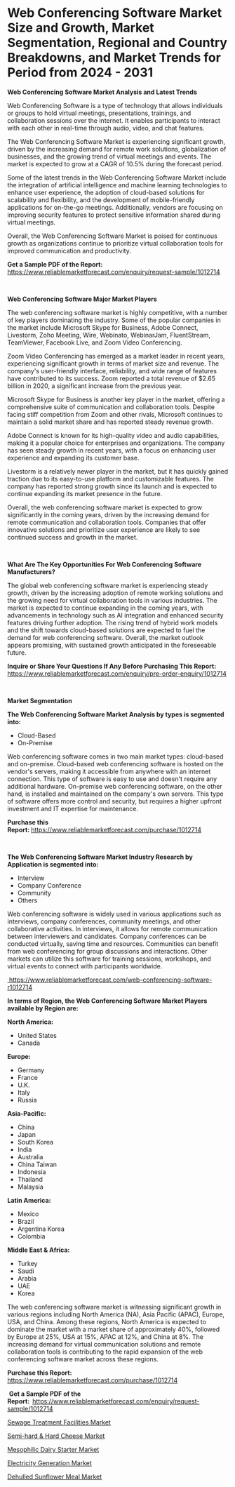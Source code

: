 <p><h1>Web Conferencing Software Market Size and Growth, Market Segmentation, Regional and Country Breakdowns, and Market Trends for Period from 2024 -  2031</h1></p><p><strong>Web Conferencing Software Market Analysis and Latest Trends</strong></p>
<p><p>Web Conferencing Software is a type of technology that allows individuals or groups to hold virtual meetings, presentations, trainings, and collaboration sessions over the internet. It enables participants to interact with each other in real-time through audio, video, and chat features.</p><p>The Web Conferencing Software Market is experiencing significant growth, driven by the increasing demand for remote work solutions, globalization of businesses, and the growing trend of virtual meetings and events. The market is expected to grow at a CAGR of 10.5% during the forecast period.</p><p>Some of the latest trends in the Web Conferencing Software Market include the integration of artificial intelligence and machine learning technologies to enhance user experience, the adoption of cloud-based solutions for scalability and flexibility, and the development of mobile-friendly applications for on-the-go meetings. Additionally, vendors are focusing on improving security features to protect sensitive information shared during virtual meetings.</p><p>Overall, the Web Conferencing Software Market is poised for continuous growth as organizations continue to prioritize virtual collaboration tools for improved communication and productivity.</p></p>
<p><strong>Get a Sample PDF of the Report:&nbsp;</strong> <a href="https://www.reliablemarketforecast.com/enquiry/request-sample/1012714">https://www.reliablemarketforecast.com/enquiry/request-sample/1012714</a></p>
<p>&nbsp;</p>
<p><strong>Web Conferencing Software Major Market Players</strong></p>
<p><p>The web conferencing software market is highly competitive, with a number of key players dominating the industry. Some of the popular companies in the market include Microsoft Skype for Business, Adobe Connect, Livestorm, Zoho Meeting, Wire, Webinato, WebinarJam, FluentStream, TeamViewer, Facebook Live, and Zoom Video Conferencing.</p><p>Zoom Video Conferencing has emerged as a market leader in recent years, experiencing significant growth in terms of market size and revenue. The company's user-friendly interface, reliability, and wide range of features have contributed to its success. Zoom reported a total revenue of $2.65 billion in 2020, a significant increase from the previous year.</p><p>Microsoft Skype for Business is another key player in the market, offering a comprehensive suite of communication and collaboration tools. Despite facing stiff competition from Zoom and other rivals, Microsoft continues to maintain a solid market share and has reported steady revenue growth.</p><p>Adobe Connect is known for its high-quality video and audio capabilities, making it a popular choice for enterprises and organizations. The company has seen steady growth in recent years, with a focus on enhancing user experience and expanding its customer base.</p><p>Livestorm is a relatively newer player in the market, but it has quickly gained traction due to its easy-to-use platform and customizable features. The company has reported strong growth since its launch and is expected to continue expanding its market presence in the future.</p><p>Overall, the web conferencing software market is expected to grow significantly in the coming years, driven by the increasing demand for remote communication and collaboration tools. Companies that offer innovative solutions and prioritize user experience are likely to see continued success and growth in the market.</p></p>
<p>&nbsp;</p>
<p><strong>What Are The Key Opportunities For Web Conferencing Software Manufacturers?</strong></p>
<p><p>The global web conferencing software market is experiencing steady growth, driven by the increasing adoption of remote working solutions and the growing need for virtual collaboration tools in various industries. The market is expected to continue expanding in the coming years, with advancements in technology such as AI integration and enhanced security features driving further adoption. The rising trend of hybrid work models and the shift towards cloud-based solutions are expected to fuel the demand for web conferencing software. Overall, the market outlook appears promising, with sustained growth anticipated in the foreseeable future.</p></p>
<p><strong>Inquire or Share Your Questions If Any Before Purchasing This Report:</strong> <a href="https://www.reliablemarketforecast.com/enquiry/pre-order-enquiry/1012714">https://www.reliablemarketforecast.com/enquiry/pre-order-enquiry/1012714</a></p>
<p>&nbsp;</p>
<p><strong>Market Segmentation</strong></p>
<p><strong>The Web Conferencing Software Market Analysis by types is segmented into:</strong></p>
<p><ul><li>Cloud-Based</li><li>On-Premise</li></ul></p>
<p><p>Web conferencing software comes in two main market types: cloud-based and on-premise. Cloud-based web conferencing software is hosted on the vendor's servers, making it accessible from anywhere with an internet connection. This type of software is easy to use and doesn't require any additional hardware. On-premise web conferencing software, on the other hand, is installed and maintained on the company's own servers. This type of software offers more control and security, but requires a higher upfront investment and IT expertise for maintenance.</p></p>
<p><strong>Purchase this Report:&nbsp;</strong><a href="https://www.reliablemarketforecast.com/purchase/1012714">https://www.reliablemarketforecast.com/purchase/1012714</a></p>
<p>&nbsp;</p>
<p><strong>The Web Conferencing Software Market Industry Research by Application is segmented into:</strong></p>
<p><ul><li>Interview</li><li>Company Conference</li><li>Community</li><li>Others</li></ul></p>
<p><p>Web conferencing software is widely used in various applications such as interviews, company conferences, community meetings, and other collaborative activities. In interviews, it allows for remote communication between interviewers and candidates. Company conferences can be conducted virtually, saving time and resources. Communities can benefit from web conferencing for group discussions and interactions. Other markets can utilize this software for training sessions, workshops, and virtual events to connect with participants worldwide.</p></p>
<p><a href="https://www.reliablemarketforecast.com/web-conferencing-software-r1012714">&nbsp;https://www.reliablemarketforecast.com/web-conferencing-software-r1012714</a></p>
<p><strong>In terms of Region, the Web Conferencing Software Market Players available by Region are:</strong></p>
<p>
    <p> <strong> North America: </strong>
        <ul>
            <li>United States</li>
            <li>Canada</li>
        </ul>
        </p> 
    <p> <strong> Europe: </strong>
        <ul>
            <li>Germany</li>
            <li>France</li>
            <li>U.K.</li>
            <li>Italy</li>
            <li>Russia</li>
        </ul>
        </p> 
    <p> <strong> Asia-Pacific: </strong>
        <ul>
            <li>China</li>
            <li>Japan</li>
            <li>South Korea</li>
            <li>India</li>
            <li>Australia</li>
            <li>China Taiwan</li>
            <li>Indonesia</li>
            <li>Thailand</li>
            <li>Malaysia</li>
        </ul>
        </p> 
    <p> <strong> Latin America: </strong>
        <ul>
            <li>Mexico</li>
            <li>Brazil</li>
            <li>Argentina Korea</li>
            <li>Colombia</li>
        </ul>
        </p> 
    <p> <strong> Middle East & Africa: </strong>
        <ul>
            <li>Turkey</li>
            <li>Saudi</li>
            <li>Arabia</li>
            <li>UAE</li>
            <li>Korea</li>
        </ul>
    </p>
    </p>
<p><p>The web conferencing software market is witnessing significant growth in various regions including North America (NA), Asia Pacific (APAC), Europe, USA, and China. Among these regions, North America is expected to dominate the market with a market share of approximately 40%, followed by Europe at 25%, USA at 15%, APAC at 12%, and China at 8%. The increasing demand for virtual communication solutions and remote collaboration tools is contributing to the rapid expansion of the web conferencing software market across these regions.</p></p>
<p><strong>Purchase this Report: </strong><a href="https://www.reliablemarketforecast.com/purchase/1012714">https://www.reliablemarketforecast.com/purchase/1012714</a></p>
<p>&nbsp;<strong>Get a Sample PDF of the Report:&nbsp;&nbsp;</strong><a href="https://www.reliablemarketforecast.com/enquiry/request-sample/1012714">https://www.reliablemarketforecast.com/enquiry/request-sample/1012714</a></p>
<p><strong></strong></p>
<p><p><a href="https://github.com/mandarincruisesvn/Market-Research-Report-List-1/blob/main/sewage-treatment-facilities-market.md">Sewage Treatment Facilities Market</a></p><p><a href="https://medium.com/@mdalsohelmia44/semi-hard-hard-cheese-market-size-share-trends-analysis-report-by-end-use-retail-b9c97e1330cc">Semi-hard & Hard Cheese Market</a></p><p><a href="https://medium.com/@cyb3rpunksai/mesophilic-dairy-starter-market-size-share-trends-analysis-report-by-product-single-d4c8c30fbe71">Mesophilic Dairy Starter Market</a></p><p><a href="https://github.com/RichRobinson5/Market-Research-Report-List-6/blob/main/electricity-generation-market.md">Electricity Generation Market</a></p><p><a href="https://medium.com/@gwendolynbruen/global-dehulled-sunflower-meal-market-sector-types-applications-market-player-strategies-50273c8c9d3e">Dehulled Sunflower Meal Market</a></p></p>